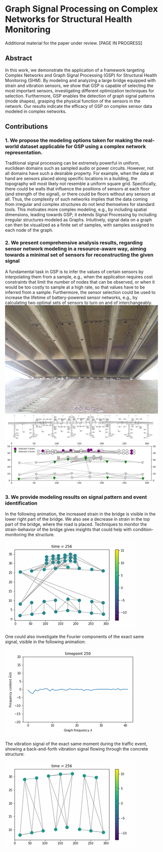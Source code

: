 # Graph Signal Processing on Complex Networks for Structural Health Monitoring
Additional material for the paper under review. [PAGE IN PROGRESS]

## Abstract
In this work, we demonstrate the application of a framework targeting Complex Networks and Graph Signal Processing (GSP) for Structural Health Monitoring (SHM). 
By modeling and analyzing a large bridge equipped with strain and vibration sensors, we show that GSP is capable of selecting the most important sensors, investigating different optimization techniques for selection. Furthermore, GSP enables the detection of graph signal patterns (mode shapes), grasping the physical function of the sensors in the network. 
Our results indicate the efficacy of GSP on complex sensor data modeled in complex networks.

## Contributions

### 1. We propose the modeling options taken for making the real-world dataset applicable for GSP using a complex network representation.
Traditional signal processing can be extremely powerful in uniform, euclidean domains such as sampled audio or power circuits. 
However, not all domains have such a desirable property. 
For example, when the data at hand are sensors placed along specific locations in a building, the topography will most likely not resemble a uniform square grid. 
Specifically, there could be walls that influence the positions of sensors at each floor (and strength of the signal), or there could be floors without any sensors at all. 
Thus, the complexity of such networks implies that the data coming from irregular and complex structures do not lend themselves for standard tools.
This motivates more complex modeling, e.g., by including spatial dimensions, leading towards GSP; it extends Signal Processing by including irregular structures modeled as Graphs. Intuitively, signal data on a graph can then be visualized as a finite set of samples, with samples assigned to each node of the graph.

### 2. We present comprehensive analysis results, regarding sensor network modeling in a resource-aware way, aiming towards a minimal set of sensors for reconstructing the given signal
A fundamental task in GSP is to infer the values of certain sensors by interpolating them from a sample, e.g., when the application requires cost constraints that limit the number of nodes that can be observed, or when it would be too costly to sample at a high rate, so that values have to be inferred from a sample. Furthermore, the sensor selection could be used to increase the lifetime of battery-powered sensor networks, e.g., by calculating two optimal sets of sensors to turn on and of interchangeably.
![](images/sensorplacementphoto.png)
![](images/bridgeoverview.png)
![](images/chosennodes.png)

### 3. We provide modeling results on signal pattern and event identification

In the following animation, the increased strain in the bridge is visible in the lower right part of the bridge. We also see a decrease in strain in the top part of the bridge, where the road is placed. Techniques to monitor the strain-behavior of the bridge gives insights that could help with condition-monitoring the structure.

![](images/vibrationtest.gif)

One could also investigate the Fourier components of the exact same signal, visible in the following animation:

![](images/fourierexample.gif)

The vibration signal of the exact same moment during the traffic event, showing a back-and-forth vibration signal flowing through the concrete structure:

![](images/vibrations.gif)